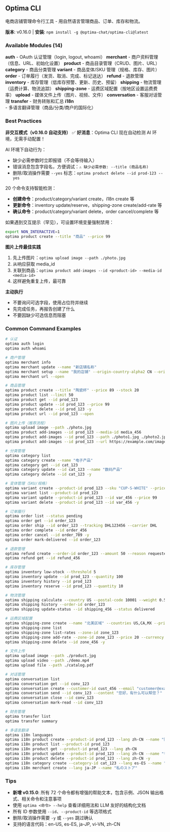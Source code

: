 

## Optima CLI

电商店铺管理命令行工具 - 用自然语言管理商品、订单、库存和物流。

**版本**: v0.16.0 | **安装**: `npm install -g @optima-chat/optima-cli@latest`

### Available Modules (14)
**auth** - OAuth 认证管理（login, logout, whoami）
**merchant** - 商户资料管理（信息、URL、初始化设置）
**product** - 商品目录管理（CRUD、图片、URL）
**category** - 商品分类管理
**variant** - 商品变体/SKU 管理（规格、库存、图片）
**order** - 订单履行（发货、取消、完成、标记送达）
**refund** - 退款管理
**inventory** - 库存管理（低库存预警、更新、历史、预留）
**shipping** - 物流管理（运费计算、物流追踪）
**shipping-zone** - 运费区域配置（按地区设置运费费率）
**upload** - 媒体文件上传（图片、视频、文件）
**conversation** - 客服对话管理
**transfer** - 财务转账和汇总
**i18n** - 多语言翻译管理（商品/分类/商户的国际化）

### Best Practices

**非交互模式（v0.16.0 自动支持）**
✅ **好消息**：Optima CLI 现在自动检测 AI 环境，无需手动配置！

AI 环境下自动行为：
- 缺少必需参数时立即报错（不会等待输入）
- 错误消息包含字段名，方便调试：`⚠️ 缺少必需参数: --title (商品名称)`
- 删除/取消操作需要 `--yes` 标志：`optima product delete --id prod-123 --yes`

20 个命令支持智能检测：
- **创建命令**：product/category/variant create，i18n create 等
- **更新命令**：inventory update/reserve，shipping-zone create/add-rate 等
- **确认命令**：product/category/variant delete，order cancel/complete 等

如果遇到交互提示（罕见），可设置环境变量强制禁用：
```bash
export NON_INTERACTIVE=1
optima product create --title "商品" --price 99
```

**图片上传最佳实践**
1. 先上传图片：`optima upload image --path ./photo.jpg`
2. 从响应获取 media_id
3. 关联到商品：`optima product add-images --id <product-id> --media-id <media-id>`
4. 这样避免重复上传，最可靠

**主动执行**
- 不要询问可选字段，使用占位符并继续
- 先完成任务，再报告创建了什么
- 不要因缺少可选信息而阻塞

### Common Command Examples

```bash
# 认证
optima auth login
optima auth whoami

# 商户管理
optima merchant info
optima merchant update --name "新店铺名称"
optima merchant setup --name "我的店铺" --origin-country-alpha2 CN --origin-city "深圳"
optima merchant url --open

# 商品管理
optima product create --title "陶瓷杯" --price 89 --stock 20
optima product list --limit 50
optima product get --id prod_123
optima product update --id prod_123 --price 99
optima product delete --id prod_123 -y
optima product url --id prod_123 --open

# 图片上传（推荐流程）
optima upload image --path ./photo.jpg
optima product add-images --id prod_123 --media-id media_456
optima product add-images --id prod_123 --path ./photo1.jpg ./photo2.jpg
optima product add-images --id prod_123 --url https://example.com/image.jpg

# 分类管理
optima category list
optima category create --name "电子产品"
optima category get --id cat_123
optima category update --id cat_123 --name "数码产品"
optima category delete --id cat_123 -y

# 变体管理（SKU/规格）
optima variant create --product-id prod_123 --sku "CUP-S-WHITE" --price 89 --stock 10 --attributes '{"size":"S","color":"White"}'
optima variant list --product-id prod_123
optima variant update --product-id prod_123 --id var_456 --price 99
optima variant delete --product-id prod_123 --id var_456 -y

# 订单履行
optima order list --status pending
optima order get --id order_123
optima order ship --id order_123 --tracking DHL123456 --carrier DHL
optima order complete --id order_456
optima order cancel --id order_789 -y
optima order mark-delivered --id order_123

# 退款管理
optima refund create --order-id order_123 --amount 50 --reason requested_by_customer
optima refund get --id refund_456

# 库存管理
optima inventory low-stock --threshold 5
optima inventory update --id prod_123 --quantity 100
optima inventory history --id prod_123
optima inventory reserve --id prod_123 --quantity 10

# 物流管理
optima shipping calculate --country US --postal-code 10001 --weight 0.5
optima shipping history --order-id order_123
optima shipping update-status --id shipping_456 --status delivered

# 运费区域配置
optima shipping-zone create --name "北美区域" --countries US,CA,MX --price 15 --currency USD
optima shipping-zone list
optima shipping-zone list-rates --zone-id zone_123
optima shipping-zone add-rate --zone-id zone_123 --price 20 --currency USD
optima shipping-zone delete --id zone_456 -y

# 文件上传
optima upload image --path ./product.jpg
optima upload video --path ./demo.mp4
optima upload file --path ./catalog.pdf

# 对话管理
optima conversation list
optima conversation get --id conv_123
optima conversation create --customer-id cust_456 --email "customer@example.com" --name "客户"
optima conversation send --id conv_123 --content "您好，有什么可以帮您？"
optima conversation close --id conv_123
optima conversation mark-read --id conv_123

# 财务管理
optima transfer list
optima transfer summary

# 多语言翻译
optima i18n languages
optima i18n product create --product-id prod_123 --lang zh-CN --name "陶瓷杯" --description "精美手工制作"
optima i18n product list --product-id prod_123
optima i18n product get --product-id prod_123 --lang zh-CN
optima i18n product update --product-id prod_123 --lang zh-CN --name "手工陶瓷杯"
optima i18n product delete --product-id prod_123 --lang zh-CN -y
optima i18n category create --category-id cat_123 --lang es-ES --name "Electrónica"
optima i18n merchant create --lang ja-JP --name "私のストア"
```

### Tips
- **新增 v0.15.0**: 所有 72 个命令都有增强的帮助文本，包含示例、JSON 输出格式、相关命令和注意事项
- 使用 `optima <命令> --help` 查看详细用法和 LLM 友好的结构化文档
- 所有 ID 参数使用 `--id`、`--product-id` 等选项格式
- 删除/取消操作需要 `-y` 或 `--yes` 跳过确认
- 支持的语言代码：en-US, es-ES, ja-JP, vi-VN, zh-CN
<!-- END_OPTIMA_CLI -->

